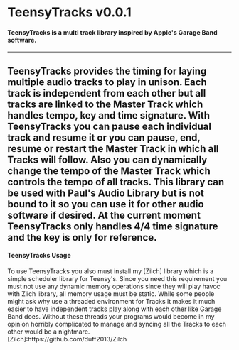 # TeensyTracks v0.0.1

<h4>TeensyTracks is a multi track library inspired by Apple's Garage Band software.</h4>

---
TeensyTracks provides the timing for laying multiple audio tracks to play in unison. Each track is independent from each other but all tracks are linked to the Master Track which handles tempo, key and time signature. With TeensyTracks you can pause each individual track and resume it or you can pause, end, resume or restart the Master Track in which all Tracks will follow. Also you can dynamically change the tempo of the Master Track which controls the tempo of all tracks. This library can be used with Paul's Audio Library but is not bound to it so you can use it for other audio software if desired. At the current moment TeensyTracks only handles 4/4 time signature and the key is only for reference.
<br>
---
<h4>TeensyTracks Usage</h4>
To use TeensyTracks you also must install my [Zilch] library which is a simple scheduler library for Teensy's. Since you need this requirement you must not use any dynamic memory operations since they will play havoc with Zlich library, all memory usage must be static. While some people might ask why use a threaded environment for Tracks it makes it much easier to have independent tracks play along with each other like Garage Band does. Without these threads your programs would become in my opinion horribly complicated to manage and syncing all the Tracks to each other would be a nightmare.
<br>
[Zilch]:https://github.com/duff2013/Zilch